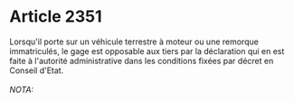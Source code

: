 # Article 2351

Lorsqu'il porte sur un véhicule terrestre à moteur ou une remorque immatriculés, le gage est opposable aux tiers par la déclaration qui en est faite à l'autorité administrative dans les conditions fixées par décret en Conseil d'Etat.<br/><br/><i>NOTA:</i>